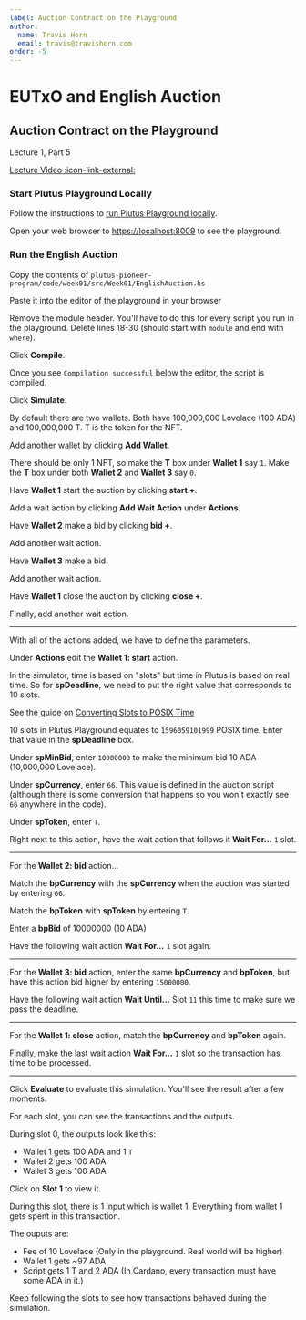 ```yaml
---
label: Auction Contract on the Playground
author:
  name: Travis Horn
  email: travis@travishorn.com
order: -5
---
```


# EUTxO and English Auction

## Auction Contract on the Playground

Lecture 1, Part 5

[Lecture Video
:icon-link-external:](https://www.youtube.com/watch?v=K61Si6iQ-Js&list=PLNEK_Ejlx3x2nLM4fAck2JS6KhFQlXq2N&index=5)

### Start Plutus Playground Locally

Follow the instructions to [run Plutus Playground
locally](../appendix/run-plutus-playground-locally.md).

Open your web browser to [https://localhost:8009](https://localhost:8009) to see
the playground.

### Run the English Auction

Copy the contents of
`plutus-pioneer-program/code/week01/src/Week01/EnglishAuction.hs`

Paste it into the editor of the playground in your browser

Remove the module header. You'll have to do this for every script you run in the
playground. Delete lines 18-30 (should start with `module` and end with
`where`).

Click **Compile**.

Once you see `Compilation successful` below the editor, the script is compiled.

Click **Simulate**.

By default there are two wallets. Both have 100,000,000 Lovelace (100 ADA) and
100,000,000 T. T is the token for the NFT.

Add another wallet by clicking **Add Wallet**.

There should be only 1 NFT, so make the **T** box under **Wallet 1** say `1`.
Make the **T** box under both **Wallet 2** and **Wallet 3** say `0`.

Have **Wallet 1** start the auction by clicking **start +**.

Add a wait action by clicking **Add Wait Action** under **Actions**.

Have **Wallet 2** make a bid by clicking **bid +**.

Add another wait action.

Have **Wallet 3** make a bid.

Add another wait action.

Have **Wallet 1** close the auction by clicking **close +**.

Finally, add another wait action.

---

With all of the actions added, we have to define the parameters.

Under **Actions** edit the **Wallet 1: start** action.

In the simulator, time is based on "slots" but time in Plutus is based on real
time. So for **spDeadline**, we need to put the right value that corresponds to
10 slots.

See the guide on [Converting Slots to POSIX
Time](../appendix/convert-slots-posix-time.md)

10 slots in Plutus Playground equates to `1596059101999` POSIX time. Enter that
value in the **spDeadline** box.

Under **spMinBid**, enter `10000000` to make the minimum bid 10 ADA (10,000,000
Lovelace).

Under **spCurrency**, enter `66`. This value is defined in the auction script
(although there is some conversion that happens so you won't exactly see `66`
anywhere in the code).

Under **spToken**, enter `T`.

Right next to this action, have the wait action that follows it **Wait For...**
`1` slot.

---

For the **Wallet 2: bid** action...

Match the **bpCurrency** with the **spCurrency** when the auction was started by
entering `66`.

Match the **bpToken** with **spToken** by entering `T`.

Enter a **bpBid** of 10000000 (10 ADA)

Have the following wait action **Wait For...** `1` slot again.

---

For the **Wallet 3: bid** action, enter the same **bpCurrency** and **bpToken**,
but have this action bid higher by entering `15000000`.

Have the following wait action **Wait Until...** Slot `11` this time to make
sure we pass the deadline.

---

For the **Wallet 1: close** action, match the **bpCurrency** and **bpToken**
again.

Finally, make the last wait action **Wait For...** `1` slot so the transaction
has time to be processed.

---

Click **Evaluate** to evaluate this simulation. You'll see the result after a
few moments.

For each slot, you can see the transactions and the outputs.

During slot 0, the outputs look like this:

- Wallet 1 gets 100 ADA and 1 `T`
- Wallet 2 gets 100 ADA
- Wallet 3 gets 100 ADA

Click on **Slot 1** to view it.

During this slot, there is 1 input which is wallet 1. Everything from wallet 1
gets spent in this transaction.

The ouputs are:

- Fee of 10 Lovelace (Only in the playground. Real world will be higher)
- Wallet 1 gets ~97 ADA
- Script gets 1 T and 2 ADA (In Cardano, every transaction must have some ADA in
  it.)

Keep following the slots to see how transactions behaved during the simulation.
